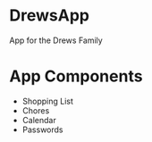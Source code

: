 # DrewsApp
App for the Drews Family

# App Components
- Shopping List
- Chores
- Calendar
- Passwords